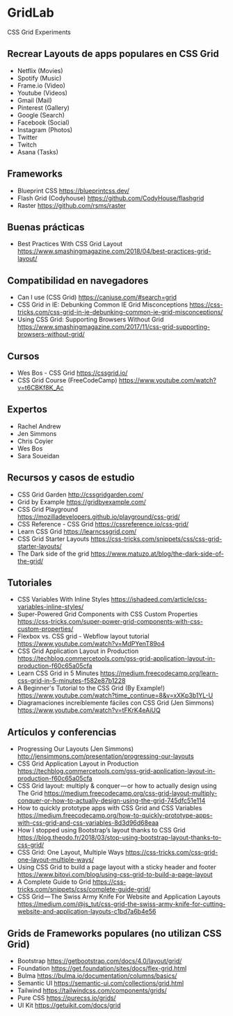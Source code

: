 # GridLab
CSS Grid Experiments

## Recrear Layouts de apps populares en CSS Grid
* Netflix (Movies)
* Spotify (Music)
* Frame.io (Video)
* Youtube (Videos)
* Gmail (Mail)
* Pinterest (Gallery)
* Google (Search)
* Facebook (Social)
* Instagram (Photos)
* Twitter
* Twitch
* Asana (Tasks)

## Frameworks

* Blueprint CSS https://blueprintcss.dev/
* Flash Grid (Codyhouse) https://github.com/CodyHouse/flashgrid 
* Raster https://github.com/rsms/raster

## Buenas prácticas

* Best Practices With CSS Grid Layout https://www.smashingmagazine.com/2018/04/best-practices-grid-layout/

## Compatibilidad en navegadores

* Can I use (CSS Grid) https://caniuse.com/#search=grid
* CSS Grid in IE: Debunking Common IE Grid Misconceptions https://css-tricks.com/css-grid-in-ie-debunking-common-ie-grid-misconceptions/
* Using CSS Grid: Supporting Browsers Without Grid https://www.smashingmagazine.com/2017/11/css-grid-supporting-browsers-without-grid/

## Cursos
* Wes Bos - CSS Grid https://cssgrid.io/
* CSS Grid Course (FreeCodeCamp) https://www.youtube.com/watch?v=t6CBKf8K_Ac

## Expertos
* Rachel Andrew
* Jen Simmons
* Chris Coyier
* Wes Bos
* Sara Soueidan

## Recursos y casos de estudio
* CSS Grid Garden http://cssgridgarden.com/
* Grid by Example https://gridbyexample.com/
* CSS Grid Playground https://mozilladevelopers.github.io/playground/css-grid/
* CSS Reference - CSS Grid https://cssreference.io/css-grid/
* Learn CSS Grid https://learncssgrid.com/
* CSS Grid Starter Layouts https://css-tricks.com/snippets/css/css-grid-starter-layouts/
* The Dark side of the grid https://www.matuzo.at/blog/the-dark-side-of-the-grid/

## Tutoriales
* CSS Variables With Inline Styles https://ishadeed.com/article/css-variables-inline-styles/
* Super-Powered Grid Components with CSS Custom Properties https://css-tricks.com/super-power-grid-components-with-css-custom-properties/
* Flexbox vs. CSS grid - Webflow layout tutorial https://www.youtube.com/watch?v=MdPYenT89o4
* CSS Grid Application Layout in Production https://techblog.commercetools.com/gss-grid-application-layout-in-production-f60c65a05cfa
* Learn CSS Grid in 5 Minutes https://medium.freecodecamp.org/learn-css-grid-in-5-minutes-f582e87b1228
* A Beginner's Tutorial to the CSS Grid (By Example!) https://www.youtube.com/watch?time_continue=8&v=xXKp3b1YL-U
* Diagramaciones increíblemente fáciles con CSS Grid (Jen Simmons) https://www.youtube.com/watch?v=tFKrK4eAiUQ

## Artículos y conferencias
* Progressing Our Layouts (Jen Simmons) http://jensimmons.com/presentation/progressing-our-layouts
* CSS Grid Application Layout in Production https://techblog.commercetools.com/gss-grid-application-layout-in-production-f60c65a05cfa
* CSS Grid layout: multiply & conquer — or how to actually design using The Grid https://medium.freecodecamp.org/css-grid-layout-multiply-conquer-or-how-to-actually-design-using-the-grid-745dfc51e114
* How to quickly prototype apps with CSS Grid and CSS Variables https://medium.freecodecamp.org/how-to-quickly-prototype-apps-with-css-grid-and-css-variables-8d3d96d68eaa
* How I stopped using Bootstrap’s layout thanks to CSS Grid https://blog.theodo.fr/2018/03/stop-using-bootstrap-layout-thanks-to-css-grid/
* CSS Grid: One Layout, Multiple Ways https://css-tricks.com/css-grid-one-layout-multiple-ways/
* Using CSS Grid to build a page layout with a sticky header and footer https://www.bitovi.com/blog/using-css-grid-to-build-a-page-layout
* A Complete Guide to Grid https://css-tricks.com/snippets/css/complete-guide-grid/
* CSS Grid — The Swiss Army Knife For Website and Application Layouts https://medium.com/@js_tut/css-grid-the-swiss-army-knife-for-cutting-website-and-application-layouts-c1bd7a6b4e56


## Grids de Frameworks populares (no utilizan CSS Grid)

* Bootstrap https://getbootstrap.com/docs/4.0/layout/grid/
* Foundation https://get.foundation/sites/docs/flex-grid.html
* Bulma https://bulma.io/documentation/columns/basics/
* Semantic UI https://semantic-ui.com/collections/grid.html
* Tailwind https://tailwindcss.com/components/grids/
* Pure CSS https://purecss.io/grids/
* UI Kit https://getuikit.com/docs/grid
